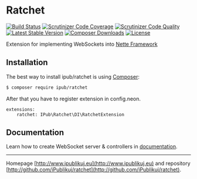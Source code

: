 # Ratchet

[![Build Status](https://img.shields.io/travis/iPublikuj/ratchet.svg?style=flat-square)](https://travis-ci.org/iPublikuj/ratchet)
[![Scrutinizer Code Coverage](https://img.shields.io/scrutinizer/coverage/g/iPublikuj/ratchet.svg?style=flat-square)](https://scrutinizer-ci.com/g/iPublikuj/ratchet/?branch=master)
[![Scrutinizer Code Quality](https://img.shields.io/scrutinizer/g/iPublikuj/ratchet.svg?style=flat-square)](https://scrutinizer-ci.com/g/iPublikuj/ratchet/?branch=master)
[![Latest Stable Version](https://img.shields.io/packagist/v/ipub/ratchet.svg?style=flat-square)](https://packagist.org/packages/ipub/ratchet)
[![Composer Downloads](https://img.shields.io/packagist/dt/ipub/ratchet.svg?style=flat-square)](https://packagist.org/packages/ipub/ratchet)
[![License](https://img.shields.io/packagist/l/ipub/ratchet.svg?style=flat-square)](https://packagist.org/packages/ipub/ratchet)

Extension for implementing WebSockets into [Nette Framework](http://nette.org/)

## Installation

The best way to install ipub/ratchet is using  [Composer](http://getcomposer.org/):

```sh
$ composer require ipub/ratchet
```

After that you have to register extension in config.neon.

```neon
extensions:
	ratchet: IPub\Ratchet\DI\RatchetExtension
```

## Documentation

Learn how to create WebSocket server & controllers in [documentation](https://github.com/iPublikuj/ratchet/blob/master/docs/en/index.md).

***
Homepage [http://www.ipublikuj.eu](http://www.ipublikuj.eu) and repository [http://github.com/iPublikuj/ratchet](http://github.com/iPublikuj/ratchet).
